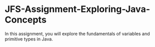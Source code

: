 # JFS-Assignment-Exploring-Java-Concepts
In this assignment, you will explore the fundamentals of variables and primitive types in Java. 
